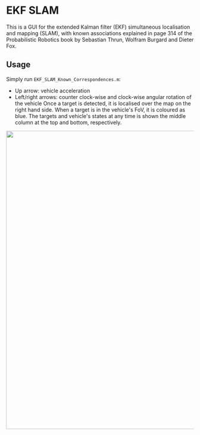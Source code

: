 # EKF SLAM
This is a GUI for the extended Kalman filter (EKF) simultaneous localisation and mapping (SLAM), with known associations explained in page 314 of the Probabilistic Robotics book by Sebastian Thrun, Wolfram Burgard and Dieter Fox.

## Usage
Simply run ```EKF_SLAM_Known_Correspondences.m```:
- Up arrow: vehicle acceleration
- Left/right arrows: counter clock-wise and clock-wise angular rotation of the vehicle 
Once a target is detected, it is localised over the map on the right hand side.
When a target is in the vehicle's FoV, it is coloured as blue.
The targets and vehicle's states at any time is shown the middle column at the top and bottom, respectively.

<p align="center">
  <img src="img/myimage.gif" width=800 >
</p>
